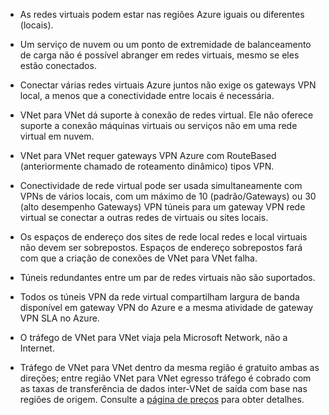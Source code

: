 - As redes virtuais podem estar nas regiões Azure iguais ou diferentes (locais).

- Um serviço de nuvem ou um ponto de extremidade de balanceamento de carga não é possível abranger em redes virtuais, mesmo se eles estão conectados.

- Conectar várias redes virtuais Azure juntos não exige os gateways VPN local, a menos que a conectividade entre locais é necessária.

- VNet para VNet dá suporte à conexão de redes virtual. Ele não oferece suporte a conexão máquinas virtuais ou serviços não em uma rede virtual em nuvem.

- VNet para VNet requer gateways VPN Azure com RouteBased (anteriormente chamado de roteamento dinâmico) tipos VPN. 

- Conectividade de rede virtual pode ser usada simultaneamente com VPNs de vários locais, com um máximo de 10 (padrão/Gateways) ou 30 (alto desempenho Gateways) VPN túneis para um gateway VPN rede virtual se conectar a outras redes de virtuais ou sites locais.

- Os espaços de endereço dos sites de rede local redes e local virtuais não devem ser sobrepostos. Espaços de endereço sobrepostos fará com que a criação de conexões de VNet para VNet falha.

- Túneis redundantes entre um par de redes virtuais não são suportados.

- Todos os túneis VPN da rede virtual compartilham largura de banda disponível em gateway VPN do Azure e a mesma atividade de gateway VPN SLA no Azure.

- O tráfego de VNet para VNet viaja pela Microsoft Network, não a Internet.

- Tráfego de VNet para VNet dentro da mesma região é gratuito ambas as direções; entre região VNet para VNet egresso tráfego é cobrado com as taxas de transferência de dados inter-VNet de saída com base nas regiões de origem. Consulte a [página de preços](https://azure.microsoft.com/pricing/details/vpn-gateway/) para obter detalhes.